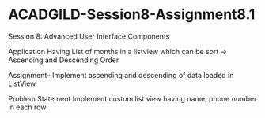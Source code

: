 # ACADGILD-Session8-Assignment8.1
Session 8: Advanced User Interface Components

Application Having List of months in a listview which can be sort -> Ascending and Descending Order

Assignment– Implement ascending and descending of data loaded in ListView

Problem Statement
Implement custom list view having name, phone number in each row
